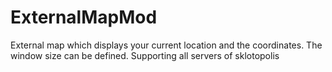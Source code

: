 # ExternalMapMod
 
External map which displays your current location and the coordinates.
The window size can be defined.
Supporting all servers of sklotopolis

